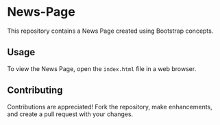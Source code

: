 # News-Page

This repository contains a News Page created using Bootstrap concepts.

## Usage

To view the News Page, open the `index.html` file in a web browser.

## Contributing

Contributions are appreciated! Fork the repository, make enhancements, and create a pull request with your changes.


